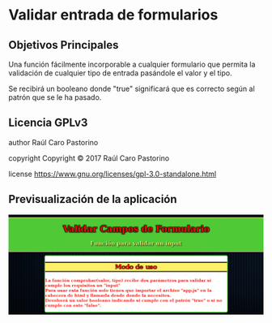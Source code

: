 # Validar entrada de formularios

## Objetivos Principales
Una función fácilmente incorporable a cualquier formulario que permita la validación de cualquier tipo de entrada pasándole el valor y el tipo.

Se recibirá un booleano donde "true" significará que es correcto según al patrón que se le ha pasado.

## Licencia GPLv3
author Raúl Caro Pastorino

copyright Copyright © 2017 Raúl Caro Pastorino

license https://www.gnu.org/licenses/gpl-3.0-standalone.html

## Previsualización de la aplicación
![Previsualizar Aplicación](preview.png)
